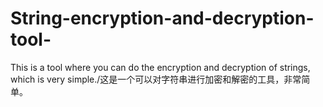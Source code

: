 # String-encryption-and-decryption-tool-
This is a tool where you can do the encryption and decryption of strings, which is very simple./这是一个可以对字符串进行加密和解密的工具，非常简单。

